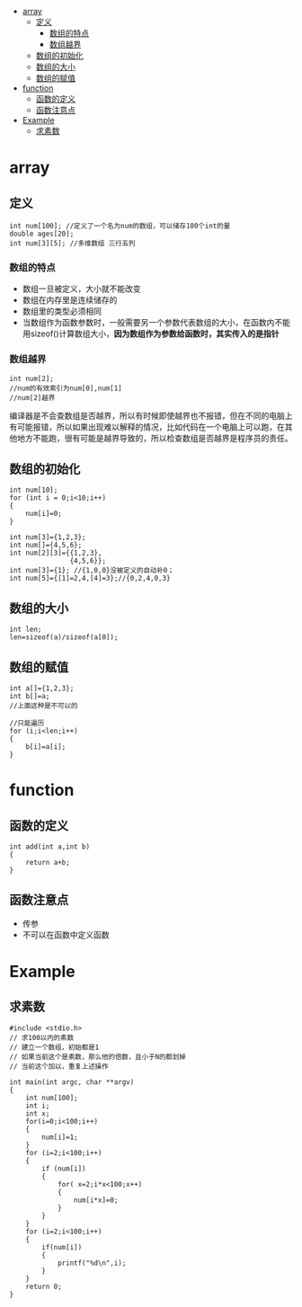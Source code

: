 - [array](#array)
  - [定义](#定义)
    - [数组的特点](#数组的特点)
    - [数组越界](#数组越界)
  - [数组的初始化](#数组的初始化)
  - [数组的大小](#数组的大小)
  - [数组的赋值](#数组的赋值)
- [function](#function)
  - [函数的定义](#函数的定义)
  - [函数注意点](#函数注意点)
- [Example](#example)
  - [求素数](#求素数)
# array  
## 定义
```
int num[100]; //定义了一个名为num的数组，可以储存100个int的量  
double ages[20];
int num[3][5]; //多维数组 三行五列
```
### 数组的特点
* 数组一旦被定义，大小就不能改变  
* 数组在内存里是连续储存的  
* 数组里的类型必须相同  
* 当数组作为函数参数时，一般需要另一个参数代表数组的大小，在函数内不能用sizeof()计算数组大小，**因为数组作为参数给函数时，其实传入的是指针**
### 数组越界
```
int num[2];
//num的有效索引为num[0],num[1]
//num[2]越界
```
编译器是不会查数组是否越界，所以有时候即使越界也不报错，但在不同的电脑上有可能报错，所以如果出现难以解释的情况，比如代码在一个电脑上可以跑，在其他地方不能跑，很有可能是越界导致的，所以检查数组是否越界是程序员的责任。
## 数组的初始化
```
int num[10];
for (int i = 0;i<10;i++)
{
    num[i]=0;
}

int num[3]={1,2,3};
int num[]={4,5,6};
int num[2][3]={{1,2,3},
               {4,5,6}};
int num[3]={1}; //{1,0,0}没被定义的自动补0；
int num[5]={[1]=2,4,[4]=3};//{0,2,4,0,3}
```
## 数组的大小
```
int len;
len=sizeof(a)/sizeof(a[0]);
```
## 数组的赋值
```
int a[]={1,2,3};  
int b[]=a;  
//上面这种是不可以的
```
```
//只能遍历
for (i;i<len;i++)
{
    b[i]=a[i];
}
```

# function  
## 函数的定义
```
int add(int a,int b)
{
    return a+b;
}
```
## 函数注意点
* 传参
* 不可以在函数中定义函数

# Example
## 求素数
```
#include <stdio.h>
// 求100以内的素数
// 建立一个数组，初始都是1
// 如果当前这个是素数，那么他的倍数，且小于N的都划掉
// 当前这个加以，重复上述操作

int main(int argc, char **argv) 
{
    int num[100];
    int i;
    int x;
    for(i=0;i<100;i++)
    {
        num[i]=1;
    }
    for (i=2;i<100;i++)
    {
        if (num[i])
        {
            for( x=2;i*x<100;x++)
            {
                num[i*x]=0;
            }
        }
    }
    for (i=2;i<100;i++)
    {
        if(num[i])
        {
            printf("%d\n",i);
        }
    }
    return 0;
}
```